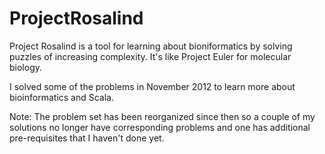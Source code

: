 ProjectRosalind
===============

Project Rosalind is a tool for learning about bioniformatics by solving puzzles of increasing complexity.  It's like Project Euler for molecular biology.

I solved some of the problems in November 2012 to learn more about bioinformatics and Scala.  


Note:
The problem set has been reorganized since then so a couple of my solutions no longer have corresponding problems and one has additional pre-requisites that I haven't done yet.
